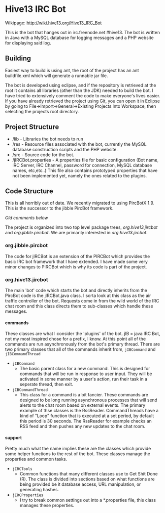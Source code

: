 Hive13 IRC Bot
==============
Wikipage: http://wiki.hive13.org/Hive13_IRC_Bot

This is the bot that hanges out in irc.freenode.net #hive13.  The bot is written in Java with a MySQL database for logging messages and a PHP website for displaying said log.

Building
--------
Easiest way to build is using ant, the root of the project has an ant buildfile.xml which will generate a runnable jar file.

The bot is developed using eclipse, and if the repository is retrieved at the root it contains all libraries (other than the JDK) needed to build the bot.  I have tried to extensively comment the code to make everyone's lives easier. If you have already retrieved the project using Git, you can open it in Eclipse by going to File->Import->General->Existing Projects Into Workspace, then selecting the projects root directory.

Project Structure
-----------------
- /lib - Libraries the bot needs to run
- /res - Resource files associated with the bot, currently the MySQL database construction scripts and the PHP website.
- /src - Source code for the bot.
- /jIRCBot.properties - A properties file for basic configuration (Bot name, IRC Server, IRC Channel, password for connection, MySQL database names, etc,etc..)  This file also contains prototyped properties that have not been implemented yet, namely the ones related to the plugins.

Code Structure
--------------
This is all horribly out of date.  We recently migrated to using PircBotX 1.9.  This is the successor to the jibble PircBot framework.

*Old comments below*

The project is organized into two top level package trees, _org.hive13.jircbot_ and _org.jibble.pircbot_.  We are primarily interested in _org.hive13.jircbot_.  

### org.jibble.pircbot
The code for jIRCBot is an extension of the PIRCBot which provides the basic IRC bot framework that I have extended.  I have made some very minor changes to PIRCBot which is why its code is part of the project.

### org.hive13.jircbot
The main 'bot' code which starts the bot and directly inherits from the PircBot code is the jIRCBot.java class.  I sorta look at this class as the air traffic controller of the bot.  Requests come in from the wild world of the IRC chat room and this class directs them to sub-classes which handle these messages.

#### commands
These classes are what I consider the 'plugins' of the bot. jIB = java IRC Bot, not my most inspired chose for a prefix, I know.  At this point all of the commands are run asynchronously from the bot's primary thread.  There are two primary classes that all of the commands inherit from, `jIBCommand` and `jIBCommandThread`

* `jIBCommand`
    * The basic parent class for a new command.  This is designed for commands that will be run in response to user input. They will be activated in some manner by a user's action, run their task in a seperate thread, then exit.
* `jIBCommandThread`
    * This class for a command is a bit fancier.  These commands are designed to be long running asynchronous processes that will send alerts to the chat room based on external events.  The primary example of thse classes is the RssReader.  CommandThreads have a kind of "Loop" function that is executed at a set period, by default this period is 30 seconds.  The RssReader for example checks an RSS feed and then pushes any new updates to the chat room.

#### support
Pretty much what the name implies these are the classes which provide some helper functions to the rest of the bot.  These classes manage the properties and common tasks.

* `jIRCTools`
    * Common functions that many different classes use to Get Shit Done (R).  The class is divided into sections based on what functions are being provided be it database access, URL manipulation, or generating hashes.
* `jIRCProperties`
    * I try to break common settings out into a *.properties file, this class manages these properties.
